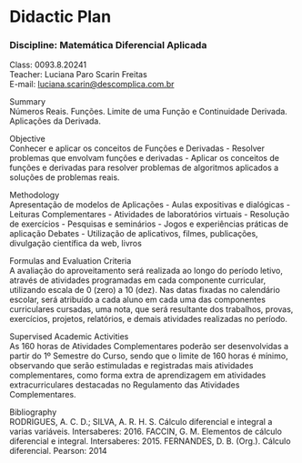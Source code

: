 # Didactic Plan
### Discipline: Matemática Diferencial Aplicada
Class: 0093.8.20241  
Teacher: Luciana Paro Scarin Freitas  
E-mail: luciana.scarin@descomplica.com.br

Summary  
Números Reais. Funções. Limite de uma Função e Continuidade Derivada. Aplicações da Derivada.    

Objective  
 Conhecer e aplicar os conceitos de Funções e Derivadas - Resolver problemas que envolvam funções e derivadas - Aplicar os conceitos de funções e derivadas para resolver problemas de algoritmos aplicados a soluções de problemas reais.  

Methodology  
Apresentação de modelos de Aplicações - Aulas expositivas e dialógicas - Leituras Complementares - Atividades de laboratórios virtuais - Resolução de exercícios - Pesquisas e seminários - Jogos e experiências práticas de aplicação Debates - Utilização de aplicativos, filmes, publicações, divulgação científica da web, livros

Formulas and Evaluation Criteria  
A avaliação do aproveitamento será realizada ao longo do período letivo, através de atividades programadas em cada componente curricular, utilizando escala de 0 (zero) a 10 (dez). Nas datas fixadas no calendário escolar, será atribuído a cada aluno em cada uma das componentes curriculares cursadas, uma nota, que será resultante dos trabalhos, provas, exercícios, projetos, relatórios, e demais atividades realizadas no período.

Supervised Academic Activities  
As 160 horas de Atividades Complementares poderão ser desenvolvidas a partir do 1º Semestre do Curso, sendo que o limite de 160 horas é mínimo, observando que serão estimuladas e registradas mais atividades complementares, como forma extra de aprendizagem em atividades extracurriculares destacadas no Regulamento das Atividades Complementares.

Bibliography  
RODRIGUES, A. C. D.; SILVA, A. R. H. S. Cálculo diferencial e integral a varias variáveis. Intersaberes: 2016. FACCIN, G. M. Elementos de cálculo
diferencial e integral. Intersaberes: 2015. FERNANDES, D. B. (Org.). Cálculo diferencial. Pearson: 2014